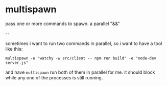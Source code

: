 multispawn
==========

pass one or more commands to spawn. a parallel "&amp;&amp;" 

--

sometimes i want to run two commands in parallel, so i want to have a tool like this:

```
multispawn -e "watchy -w src/client -- npm run build" -e "node-dev server.js"
```

and have `multispawn` run both of them in parallel for me. it should block while any one of the processes is still running.
